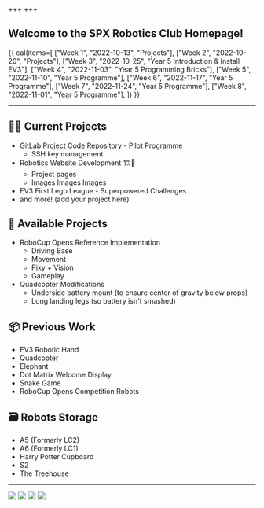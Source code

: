 +++
+++

## Welcome to the SPX Robotics Club Homepage!

{{ cal(items=[
  ["Week 1", "2022-10-13", "Projects"],
  ["Week 2", "2022-10-20", "Projects"],
  ["Week 3", "2022-10-25", "Year 5 Introduction & Install EV3"],
  ["Week 4", "2022-11-03", "Year 5 Programming Bricks"],
  ["Week 5", "2022-11-10", "Year 5 Programme"],
  ["Week 6", "2022-11-17", "Year 5 Programme"],
  ["Week 7", "2022-11-24", "Year 5 Programme"],
  ["Week 8", "2022-11-01", "Year 5 Programme"],
]) }}

---

## 👷‍♂️ Current Projects

* GitLab Project Code Repository - Pilot Programme
  * SSH key management
* Robotics Website Development 🏗️🚧
  * Project pages
  * Images Images Images
* EV3 First Lego League - Superpowered Challenges
* and more! (add your project here)

## 📖 Available Projects

* RoboCup Opens Reference Implementation
  * Driving Base
  * Movement
  * Pixy + Vision
  * Gameplay
* Quadcopter Modifications
  * Underside battery mount (to ensure center of gravity below props)
  * Long landing legs (so battery isn't smashed)

## 📦 Previous Work

* EV3 Robotic Hand
* Quadcopter
* Elephant
* Dot Matrix Welcome Display
* Snake Game
* RoboCup Opens Competition Robots

## 🗃️ Robots Storage

* A5 (Formerly LC2)
* A6 (Formerly LC1)
* Harry Potter Cupboard
* S2
* The Treehouse

---

[![](/img/ply-robo-field.jpeg)](/img/ply-robo-field.jpeg)
[![](/img/fast-game.gif)](/img/fast-game.gif)
[![](/img/peppa-pig.jpeg)](/img/peppa-pig.jpeg)
[![](/img/cb-2018-standby.jpeg)](/img/cb-2018-standby.jpeg)
